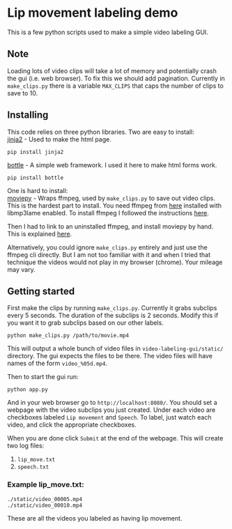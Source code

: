 # Lip movement labeling demo

This is a few python scripts used to make a simple video labeling GUI.

## Note
Loading lots of video clips will take a lot of memory and potentially crash the gui (i.e. web browser). To fix this we should add pagination. Currently in `make_clips.py` there is a variable `MAX_CLIPS` that caps the number of clips to save to 10.

## Installing
This code relies on three python libraries. Two are easy to install:  
[jinja2][jinja2] - Used to make the html page.
```
pip install jinja2
```

[bottle][bottle] - A simple web framework. I used it here to make html forms work.
```
pip install bottle
```

One is hard to install:  
[moviepy][moviepy] - Wraps ffmpeg, used by `make_clips.py` to save out video clips. This is the hardest part to install. You need ffmpeg from [here][ffmpeg] installed with libmp3lame enabled. To install ffmpeg I followed the instructions [here][install]. 

Then I had to link to an uninstalled ffmpeg, and install moviepy by hand. This is explained [here][mpinstall]. 

Alternatively, you could ignore `make_clips.py` entirely and just use the ffmpeg cli directly. But I am not too familiar with it and when I tried that technique the videos would not play in my browser (chrome). Your mileage may vary.

## Getting started

First make the clips by running `make_clips.py`. Currently it grabs subclips every 5 seconds. The duration of the subclips is 2 seconds. Modify this if you want it to grab subclips based on our other labels.

```
python make_clips.py /path/to/movie.mp4
```

This will output a whole bunch of video files in `video-labeling-gui/static/` directory. The gui expects the files to be there. The video files will have names of the form `video_%05d.mp4`.

Then to start the gui run:

```
python app.py
```

And in your web browser go to `http://localhost:8080/`. You should set a webpage with the video subclips you just created. Under each video are checkboxes labeled `Lip movement` and `Speech`. To label, just watch each video, and click the appropriate checkboxes.

When you are done click `Submit` at the end of the webpage. This will create two log files:
1) `lip_move.txt`
2) `speech.txt`


### Example lip_move.txt:
```
./static/video_00005.mp4
./static/video_00010.mp4
```

These are all the videos you labeled as having lip movement.

[moviepy]:http://zulko.github.io/moviepy/
[mpinstall]:http://zulko.github.io/moviepy/install.html
[ffmpeg]:https://www.ffmpeg.org/
[jinja2]:http://jinja.pocoo.org/docs/dev/
[bottle]:http://bottlepy.org/docs/dev/index.html
[install]:https://trac.ffmpeg.org/wiki/CompilationGuide/Ubuntu
